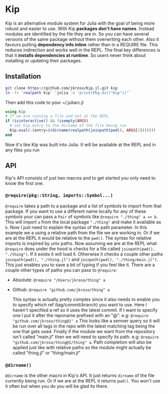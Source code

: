 # Kip

Kip is an alternative module system for Julia with the goal of being more robust and easier to use. With Kip __packages don't have names__. Instead modules are identified by the file they are in. So you can have several versions of the same package without them overwriting each other. Also it favours putting __dependency info inline__ rather than in a REQUIRE file. This reduces indirection and works well in the REPL. The final key differences is that it __installs dependencies at runtime__. So users never think about installing or updating their packages.

## Installation

```sh
git clone https://github.com/jkroso/Kip.jl.git kip
ln -fs `realpath kip` `julia -e 'print(Pkg.dir("Kip"))'`
```

Then add this code to your ~/.juliarc.jl

```julia
using Kip
# If we are running a file and not at the REPL
if !isinteractive() && !isempty(ARGS)
  # set Kip.entry to the dirname of the file being run
  Kip.eval(:(entry=$(dirname(realpath(joinpath(pwd(), ARGS[1]))))))
end
```

Now it's like Kip was built into Julia. It will be available at the REPL and in any files you run

## API

Kip's API consists of just two macros and to get started you only need to know the first one.

### `@require(pkg::String, imports::Symbol...)`

`@require` takes a path to a package and a list of symbols to import from that package. If you want to use a different name locally for any of these symbols your can pass a `Pair` of symbols like `@require "./thing" a => b`. This will import `a` from the local package `"./thing"` and make it available as `b`. Now I just need to explain the syntax of the path parameter. In this example we a using a relative path from the file we are working in. Or if we are at the REPL it would be relative to the `pwd()`. The syntax for relative imports is inspired by unix paths. Now assuming we are at the REPL what `@require` does under the hood is checks for a file called `joinpath(pwd(), "./thing")`. If it exists it will load it. Otherwise it checks a couple other paths `joinpath(pwd(), "./thing.jl")` and `joinpath(pwd(), "./thing/main.jl")`. This just enables you to save a bit of typing if you feel like it. There are a couple other types of paths you can pass to `@require`:

- Absolute: `@require "/Users/jkroso/thing" a`
- Github: `@require "github.com/jkroso/thing" a`

  This syntax is actually pretty complex since it also needs to enable you to specify which ref (tag/commit/branch) you want to use. Here I haven't specified a ref so it uses the latest commit. If I want to specify one I put it after the reponame prefixed with an "@". e.g: `@require "github.com/jkroso/thing@1" a` This looks like a semver query so it will be run over all tags in the repo with the latest matching tag being the one that gets used. Finally if the module we want from the repository isn't called "main.jl" then we will need to specify its path. e.g: `@require "github.com/jkroso/thing@1/thing" a`. Path completion will also be applied just like with relative paths so the module might actually be called "thing.jl" or "thing/main.jl"

### `@dirname()`

`@dirname` is the other macro in Kip's API. It just returns `dirname` of the file currently being run. Or if we are at the REPL it returns `pwd()`. You won't use it often but when you do you will be glad its there.
